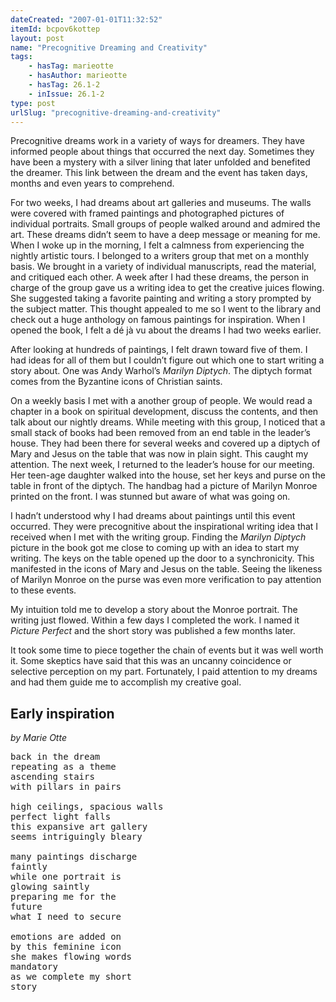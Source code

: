 ```yaml
---
dateCreated: "2007-01-01T11:32:52"
itemId: bcpov6kottep
layout: post
name: "Precognitive Dreaming and Creativity"
tags:
    - hasTag: marieotte
    - hasAuthor: marieotte
    - hasTag: 26.1-2
    - inIssue: 26.1-2
type: post
urlSlug: "precognitive-dreaming-and-creativity"
---
```


Precognitive dreams work in a variety of ways for dreamers. They have informed people about things that occurred the next day. Sometimes they have been a mystery with a silver lining that later unfolded and benefited the dreamer. This link between the dream and the event has taken days, months and even years to comprehend.

For two weeks, I had dreams about art galleries and museums. The walls were covered with framed paintings and photographed pictures of individual portraits. Small groups of people walked around and admired the art. These dreams didn’t seem to have a deep message or meaning for me. When I woke up in the morning, I felt a calmness from experiencing the nightly artistic tours. I belonged to a writers group that met on a monthly basis. We brought in a variety of individual manuscripts, read the material, and critiqued each other. A week after I had these dreams, the person in charge of the group gave us a writing idea to get the creative juices flowing. She suggested taking a favorite painting and writing a story prompted by the subject matter. This thought appealed to me so I went to the library and check out a huge anthology on famous paintings for inspiration. When I opened the book, I felt a dé jà vu about the dreams I had two weeks earlier.

After looking at hundreds of paintings, I felt drawn toward five of them. I had ideas for all of them but I couldn’t figure out which one to start writing a story about. One was Andy Warhol’s _Marilyn Diptych_. The diptych format comes from the Byzantine icons of Christian saints.

On a weekly basis I met with a another group of people. We would read a chapter in a book on spiritual development, discuss the contents, and then talk about our nightly dreams. While meeting with this group, I noticed that a small stack of books had been removed from an end table in the leader’s house. They had been there for several weeks and covered up a diptych of Mary and Jesus on the table that was now in plain sight. This caught my attention. The next week, I returned to the leader’s house for our meeting. Her teen-age daughter walked into the house, set her keys and purse on the table in front of the diptych. The handbag had a picture of Marilyn Monroe printed on the front. I was stunned but aware of what was going on.

I hadn’t understood why I had dreams about paintings until this event occurred. They were precognitive about the inspirational writing idea that I received when I met with the writing group. Finding the _Marilyn Diptych_ picture in the book got me close to coming up with an idea to start my writing. The keys on the table opened up the door to a synchronicity. This manifested in the icons of Mary and Jesus on the table. Seeing the likeness of Marilyn Monroe on the purse was even more verification to pay attention to these events.

My intuition told me to develop a story about the Monroe portrait. The writing just flowed. Within a few days I completed the work. I named it _Picture Perfect_ and the short story was published a few months later.

It took some time to piece together the chain of events but it was well worth it. Some skeptics have said that this was an uncanny coincidence or selective perception on my part. Fortunately, I paid attention to my dreams and had them guide me to accomplish my creative goal.

## Early inspiration

_by Marie Otte_

<pre>
back in the dream
repeating as a theme
ascending stairs
with pillars in pairs

high ceilings, spacious walls
perfect light falls
this expansive art gallery
seems intriguingly bleary

many paintings discharge
faintly
while one portrait is
glowing saintly
preparing me for the
future
what I need to secure

emotions are added on
by this feminine icon
she makes flowing words
mandatory
as we complete my short
story
</pre>
